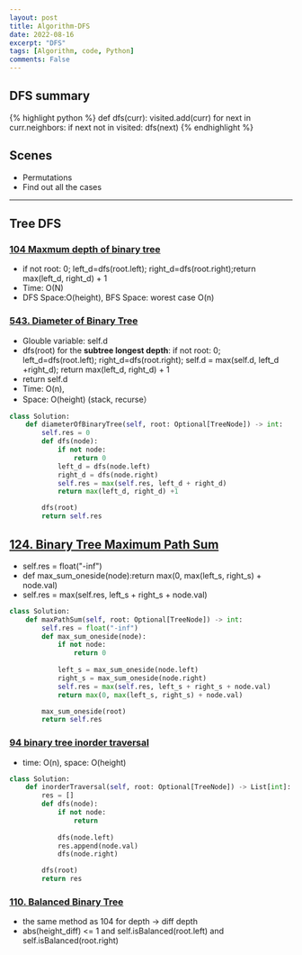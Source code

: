 ```yaml
---
layout: post
title: Algorithm-DFS
date: 2022-08-16
excerpt: "DFS"
tags: [Algorithm, code, Python]
comments: False
---
```


## DFS summary

{% highlight python %}
def dfs(curr):
  visited.add(curr)
  for next in curr.neighbors:
    if next not in visited:
      dfs(next)
{% endhighlight %}


## Scenes 
- Permutations
- Find out all the cases
---

## Tree DFS
### [104 Maxmum depth of binary tree](https://github.com/liangliang1120/leetcode/blob/main/solutions/0104-Maximum-Depth-of-Binary-Tree.py)
- if not root: 0; left_d=dfs(root.left); right_d=dfs(root.right);return max(left_d, right_d) + 1
- Time: O(N)
- DFS Space:O(height), BFS Space: worest case O(n)

### [543. Diameter of Binary Tree](https://github.com/liangliang1120/leetcode/blob/main/solutions/0543-Diameter-of-Binary-Tree.py)
- Glouble variable: self.d 
- dfs(root) for the **subtree longest depth**: if not root: 0; left_d=dfs(root.left); right_d=dfs(root.right); self.d = max(self.d, left_d +right_d); return max(left_d, right_d) + 1
- return self.d
- Time: O(n), 
- Space: O(height) (stack, recurse）
~~~ python
class Solution:
    def diameterOfBinaryTree(self, root: Optional[TreeNode]) -> int:
        self.res = 0
        def dfs(node):
            if not node:
                return 0
            left_d = dfs(node.left)
            right_d = dfs(node.right)
            self.res = max(self.res, left_d + right_d)
            return max(left_d, right_d) +1

        dfs(root)
        return self.res
~~~

## [124. Binary Tree Maximum Path Sum](https://github.com/liangliang1120/leetcode/blob/main/solutions/DFS_124.py)
- self.res = float("-inf")
- def max_sum_oneside(node):return max(0, max(left_s, right_s) + node.val)
- self.res = max(self.res, left_s + right_s + node.val)

~~~ python
class Solution:
    def maxPathSum(self, root: Optional[TreeNode]) -> int:
        self.res = float("-inf")
        def max_sum_oneside(node):
            if not node:
                return 0
            
            left_s = max_sum_oneside(node.left)
            right_s = max_sum_oneside(node.right)
            self.res = max(self.res, left_s + right_s + node.val)
            return max(0, max(left_s, right_s) + node.val)

        max_sum_oneside(root)
        return self.res
~~~

### [94 binary tree inorder traversal](https://github.com/liangliang1120/leetcode/blob/main/solutions/0094-Binary-Tree-Inorder-Traversal.py)
- time: O(n), space: O(height)

~~~ python
class Solution:
    def inorderTraversal(self, root: Optional[TreeNode]) -> List[int]:
        res = []
        def dfs(node):
            if not node:
                return
            
            dfs(node.left)
            res.append(node.val)
            dfs(node.right)

        dfs(root)
        return res
~~~

### [110. Balanced Binary Tree](https://github.com/liangliang1120/leetcode/blob/main/solutions/0110-Balanced-Binary-Tree.py)
- the same method as 104 for depth -> diff depth
- abs(height_diff) <= 1 and self.isBalanced(root.left) and self.isBalanced(root.right)
